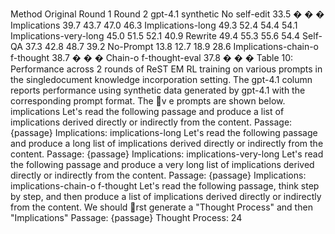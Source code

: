 Method Original Round 1 Round 2 gpt-4.1 synthetic No self-edit 33.5 � � � Implications 39.7 43.7 47.0 46.3 Implications-long 49.3 52.4 54.4 54.1 Implications-very-long 45.0 51.5 52.1 40.9 Rewrite 49.4 55.3 55.6 54.4 Self-QA 37.3 42.8 48.7 39.2 No-Prompt 13.8 12.7 18.9 28.6 Implications-chain-o f-thought 38.7 � � � Chain-o f-thought-eval 37.8 � � � Table 10: Performance across 2 rounds of ReST EM RL training on various prompts in the singledocument knowledge incorporation setting. The gpt-4.1 column reports performance using synthetic data generated by gpt-4.1 with the corresponding prompt format. The v e prompts are shown below. implications Let's read the following passage and produce a list of implications derived directly or indirectly from the content. Passage: {passage} Implications: implications-long Let's read the following passage and produce a long list of implications derived directly or indirectly from the content. Passage: {passage} Implications: implications-very-long Let's read the following passage and produce a very long list of implications derived directly or indirectly from the content. Passage: {passage} Implications: implications-chain-o f-thought Let's read the following passage, think step by step, and then produce a list of implications derived directly or indirectly from the content. We should rst generate a "Thought Process" and then "Implications" Passage: {passage} Thought Process: 24